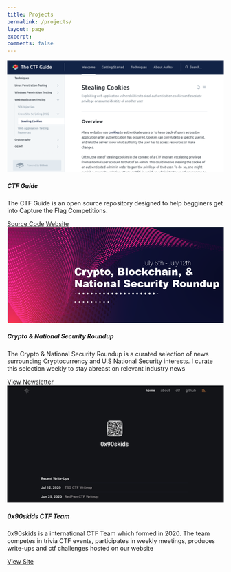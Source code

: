 ```yaml
---
title: Projects
permalink: /projects/
layout: page
excerpt: 
comments: false
---
```



<div class="card mb-3">
  <a href="https://ctfguide.org">
    <img src="/assets/img/ctfguide.png" class="card-img-top" alt="...">
  </a>
  <div class="card-body">
    <h5 class="card-title">CTF Guide</h5>
    <p class="card-text">The CTF Guide is an open source repository designed to help begginers get into Capture the Flag Competitions.</p>
    <a href="https://github.com/tcbutler320" class="btn btn-primary btn-sm active" role="button" aria-pressed="true">Source Code</a>
    <a href="https://ctfguide.org" class="btn btn-secondary btn-sm active" role="button" aria-pressed="true">Website</a>
  </div>
</div>  


<div class="card mb-3">
  <a href="https://tbutler.org/crypto-roundup/">
    <img src="/assets/img/roundup.png" class="card-img-top" alt="...">
  </a>
  <div class="card-body">
    <h5 class="card-title">Crypto & National Security Roundup</h5>
    <p>The Crypto & National Security Roundup is a curated selection of news surrounding Cryptocurrency and U.S National Security interests. I curate this selection weekly to stay abreast on relevant industry news</p>
    <a href="https://tbutler.org/crypto-roundup/" class="btn btn-primary btn-sm active" role="button" aria-pressed="true">View Newsletter</a>
  </div>
</div>

<div class="card mb-3">
  <a href="https://0x90skids.com">
    <img src="/assets/img/0x90skids.png" class="card-img-top" alt="...">
  </a>
  <div class="card-body">
    <h5 class="card-title">0x90skids CTF Team</h5>
    <p>0x90skids is a international CTF Team which formed in 2020. The team competes in trivia CTF events, participates in weekly meetings, produces write-ups and ctf challenges hosted on our website</p>
    <a href="https://0x90skids.com" class="btn btn-primary btn-sm active" role="button" aria-pressed="true">View Site</a>
  </div>
</div>
